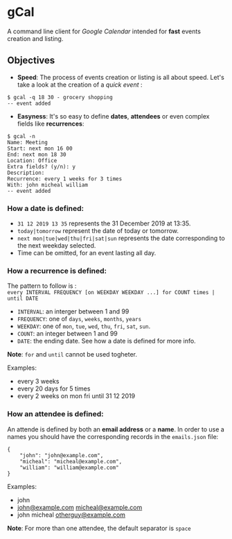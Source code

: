 # gCal
A command line client for _Google Calendar_ intended for __fast__ events creation and listing.

## Objectives
- __Speed__: The process of events creation or listing is all about speed. Let's take a look at the creation of a _quick event_ :
```
$ gcal -q 18 30 - grocery shopping
-- event added
```
- __Easyness__: It's so easy to define __dates__, __attendees__ or even complex fields like __recurrences__:
```
$ gcal -n
Name: Meeting
Start: next mon 16 00
End: next mon 18 30
Location: Office
Extra fields? (y/n): y
Description:
Recurrence: every 1 weeks for 3 times
With: john micheal william
-- event added
```
	
### How a __date__ is defined:
- `31 12 2019 13 35` represents the 31 December 2019 at 13:35.
- `today|tomorrow` represent the date of today or tomorrow.
- `next mon|tue|wed|thu|fri|sat|sun` represents the date corresponding to the next weekday selected.
- Time can be omitted, for an event lasting all day.


### How a __recurrence__ is defined:
The pattern to follow is : <br>
`every INTERVAL FREQUENCY [on WEEKDAY WEEKDAY ...] for COUNT times | until DATE`
- `INTERVAL`:  an interger between 1 and 99
- `FREQUENCY`: one of `days`,  `weeks`, `months`, `years`
- `WEEKDAY`: one of `mon`, `tue`, `wed`, `thu`, `fri`, `sat`, `sun`.
- `COUNT`: an integer between 1 and 99
- `DATE`: the ending date. See how a date is defined for more info.

__Note__: `for` and `until` cannot be used togheter.
	
Examples:
- every 3 weeks
- every 20 days for 5 times
- every 2 weeks on mon fri until 31 12 2019

### How an __attendee__ is defined:
An attende is defined by both an __email address__ or a __name__.
In order to use a names you should have the corresponding records in the `emails.json` file:
```
{
	"john": "john@example.com",
	"micheal": "micheal@example.com",
	"william": "william@example.com"
}	
```
Examples:
- john
- john@example.com micheal@example.com
- john micheal otherguy@example.com

__Note__: For more than one attendee, the default separator is `space`
	

